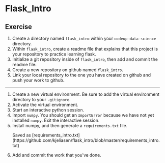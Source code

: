 <h1>Flask_Intro</h1>

<h2 id="exercise">Exercise</h2>
<ol>
<li>Create a directory named <code>flask_intro</code> within your <code>codeup-data-science</code>
   directory.</li>
<li>Within <code>flask_intro</code>, create a readme file that explains that this project is
   your repository to practice learning flask.</li>
<li>Initialize a git repository inside of <code>flask_intro</code>, then add and commit the
   readme file.</li>
<li>Create a new repository on github named <code>flask_intro</code>.</li>
<li>Link your local repository to the one you have created on github and push
   your work to github.</li>
</ol>
<hr />
<ol>
<li>Create a new virtual environment. Be sure to add the virtual environment
   directory to your <code>.gitignore</code>.</li>
<li>Activate the virtual environment.</li>
<li>Start an interactive python session.</li>
<li>Import <code>numpy</code>. You should get an <code>ImportError</code> because we have not yet
   installed <code>numpy</code>. Exit the interactive session.</li>
<li>Install numpy, and then generate a <code>requirements.txt</code> file.</li>
<p>Saved as [requirements_intro.txt](https://github.com/kjeliasen/flask_intro/blob/master/requirements_intro.txt)</p>
<li>Add and commit the work that you've done.</li>
</ol>
          